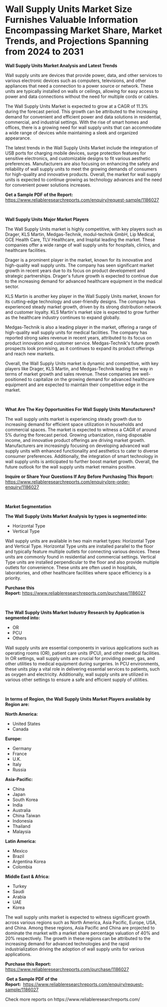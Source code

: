 <p><h1>Wall Supply Units Market Size Furnishes Valuable Information Encompassing Market Share, Market Trends, and Projections Spanning from 2024 to 2031</h1></p><p><strong>Wall Supply Units Market Analysis and Latest Trends</strong></p>
<p><p>Wall supply units are devices that provide power, data, and other services to various electronic devices such as computers, televisions, and other appliances that need a connection to a power source or network. These units are typically installed on walls or ceilings, allowing for easy access to power and data connections without the need for multiple cords or cables.</p><p>The Wall Supply Units Market is expected to grow at a CAGR of 11.3% during the forecast period. This growth can be attributed to the increasing demand for convenient and efficient power and data solutions in residential, commercial, and industrial settings. With the rise of smart homes and offices, there is a growing need for wall supply units that can accommodate a wide range of devices while maintaining a sleek and organized appearance.</p><p>The latest trends in the Wall Supply Units Market include the integration of USB ports for charging mobile devices, surge protection features for sensitive electronics, and customizable designs to fit various aesthetic preferences. Manufacturers are also focusing on enhancing the safety and reliability of wall supply units to meet the growing demands of consumers for high-quality and innovative products. Overall, the market for wall supply units is expected to continue growing as technology advances and the need for convenient power solutions increases.</p></p>
<p><strong>Get a Sample PDF of the Report:&nbsp;</strong> <a href="https://www.reliableresearchreports.com/enquiry/request-sample/1186027">https://www.reliableresearchreports.com/enquiry/request-sample/1186027</a></p>
<p>&nbsp;</p>
<p><strong>Wall Supply Units Major Market Players</strong></p>
<p><p>The Wall Supply Units market is highly competitive, with key players such as Drager, KLS Martin, Medgas-Technik, modul-technik GmbH, Lip Medical, GCE Health Care, TLV Healthcare, and Inspital leading the market. These companies offer a wide range of wall supply units for hospitals, clinics, and healthcare facilities.</p><p>Drager is a prominent player in the market, known for its innovative and high-quality wall supply units. The company has seen significant market growth in recent years due to its focus on product development and strategic partnerships. Drager's future growth is expected to continue due to the increasing demand for advanced healthcare equipment in the medical sector.</p><p>KLS Martin is another key player in the Wall Supply Units market, known for its cutting-edge technology and user-friendly designs. The company has experienced steady market growth, driven by its strong distribution network and customer loyalty. KLS Martin's market size is expected to grow further as the healthcare industry continues to expand globally.</p><p>Medgas-Technik is also a leading player in the market, offering a range of high-quality wall supply units for medical facilities. The company has reported strong sales revenue in recent years, attributed to its focus on product innovation and customer service. Medgas-Technik's future growth prospects look promising, as it continues to expand its product offerings and reach new markets.</p><p>Overall, the Wall Supply Units market is dynamic and competitive, with key players like Drager, KLS Martin, and Medgas-Technik leading the way in terms of market growth and sales revenue. These companies are well-positioned to capitalize on the growing demand for advanced healthcare equipment and are expected to maintain their competitive edge in the market.</p></p>
<p>&nbsp;</p>
<p><strong>What Are The Key Opportunities For Wall Supply Units Manufacturers?</strong></p>
<p><p>The wall supply units market is experiencing steady growth due to increasing demand for efficient space utilization in households and commercial spaces. The market is expected to witness a CAGR of around 5% during the forecast period. Growing urbanization, rising disposable income, and innovative product offerings are driving market growth. Manufacturers are increasingly focusing on developing advanced wall supply units with enhanced functionality and aesthetics to cater to diverse consumer preferences. Additionally, the integration of smart technology in wall supply units is anticipated to further boost market growth. Overall, the future outlook for the wall supply units market remains positive.</p></p>
<p><strong>Inquire or Share Your Questions If Any Before Purchasing This Report:</strong> <a href="https://www.reliableresearchreports.com/enquiry/pre-order-enquiry/1186027">https://www.reliableresearchreports.com/enquiry/pre-order-enquiry/1186027</a></p>
<p>&nbsp;</p>
<p><strong>Market Segmentation</strong></p>
<p><strong>The Wall Supply Units Market Analysis by types is segmented into:</strong></p>
<p><ul><li>Horizontal Type</li><li>Vertical Type</li></ul></p>
<p><p>Wall supply units are available in two main market types: Horizontal Type and Vertical Type. Horizontal Type units are installed parallel to the floor and typically feature multiple outlets for connecting various devices. These units are commonly found in residential and commercial settings. Vertical Type units are installed perpendicular to the floor and also provide multiple outlets for convenience. These units are often used in hospitals, laboratories, and other healthcare facilities where space efficiency is a priority.</p></p>
<p><strong>Purchase this Report:&nbsp;</strong><a href="https://www.reliableresearchreports.com/purchase/1186027">https://www.reliableresearchreports.com/purchase/1186027</a></p>
<p>&nbsp;</p>
<p><strong>The Wall Supply Units Market Industry Research by Application is segmented into:</strong></p>
<p><ul><li>OR</li><li>PCU</li><li>Others</li></ul></p>
<p><p>Wall supply units are essential components in various applications such as operating rooms (OR), patient care units (PCU), and other medical facilities. In OR settings, wall supply units are crucial for providing power, gas, and other utilities to medical equipment during surgeries. In PCU environments, these units play a vital role in delivering essential services to patients, such as oxygen and electricity. Additionally, wall supply units are utilized in various other settings to ensure a safe and efficient supply of utilities.</p></p>
<p>&nbsp;</p>
<p><strong>In terms of Region, the Wall Supply Units Market Players available by Region are:</strong></p>
<p>
    <p> <strong> North America: </strong>
        <ul>
            <li>United States</li>
            <li>Canada</li>
        </ul>
        </p> 
    <p> <strong> Europe: </strong>
        <ul>
            <li>Germany</li>
            <li>France</li>
            <li>U.K.</li>
            <li>Italy</li>
            <li>Russia</li>
        </ul>
        </p> 
    <p> <strong> Asia-Pacific: </strong>
        <ul>
            <li>China</li>
            <li>Japan</li>
            <li>South Korea</li>
            <li>India</li>
            <li>Australia</li>
            <li>China Taiwan</li>
            <li>Indonesia</li>
            <li>Thailand</li>
            <li>Malaysia</li>
        </ul>
        </p> 
    <p> <strong> Latin America: </strong>
        <ul>
            <li>Mexico</li>
            <li>Brazil</li>
            <li>Argentina Korea</li>
            <li>Colombia</li>
        </ul>
        </p> 
    <p> <strong> Middle East & Africa: </strong>
        <ul>
            <li>Turkey</li>
            <li>Saudi</li>
            <li>Arabia</li>
            <li>UAE</li>
            <li>Korea</li>
        </ul>
    </p>
    </p>
<p><p>The wall supply units market is expected to witness significant growth across various regions such as North America, Asia Pacific, Europe, USA, and China. Among these regions, Asia Pacific and China are projected to dominate the market with a market share percentage valuation of 40% and 20% respectively. The growth in these regions can be attributed to the increasing demand for advanced technologies and the rapid industrialization driving the adoption of wall supply units for various applications.</p></p>
<p><strong>Purchase this Report: </strong><a href="https://www.reliableresearchreports.com/purchase/1186027">https://www.reliableresearchreports.com/purchase/1186027</a></p>
<p>&nbsp;<strong>Get a Sample PDF of the Report:&nbsp;&nbsp;</strong><a href="https://www.reliableresearchreports.com/enquiry/request-sample/1186027">https://www.reliableresearchreports.com/enquiry/request-sample/1186027</a></p>
<p><strong></strong></p>
<p>Check more reports on https://www.reliableresearchreports.com/</p>